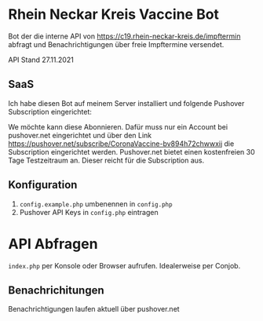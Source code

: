 # Rhein Neckar Kreis Vaccine Bot

Bot der die interne API von https://c19.rhein-neckar-kreis.de/impftermin abfragt und Benachrichtigungen über freie Impftermine versendet.

API Stand 27.11.2021


## SaaS
Ich habe diesen Bot auf meinem Server installiert und folgende Pushover Subscription eingerichtet:


We möchte kann diese Abonnieren. Dafür muss nur ein Account bei pushover.net eingerichtet und über den Link https://pushover.net/subscribe/CoronaVaccine-bv894h72chwwxij die Subscription eingerichtet werden.
Pushover.net bietet einen kostenfreien 30 Tage Testzeitraum an. Dieser reicht für die Subscription aus.

## Konfiguration

1. `config.example.php` umbenennen in `config.php`
2. Pushover API Keys in `config.php` eintragen

# API Abfragen
`index.php` per Konsole oder Browser aufrufen. Idealerweise per Conjob.

## Benachrichitungen
Benachrichtigungen laufen aktuell über pushover.net